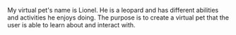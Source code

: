 My virtual pet's name is Lionel. He is a leopard and has different abilities and activities he enjoys doing. 
The purpose is to create a virtual pet that the user is able to learn about and interact with. 
